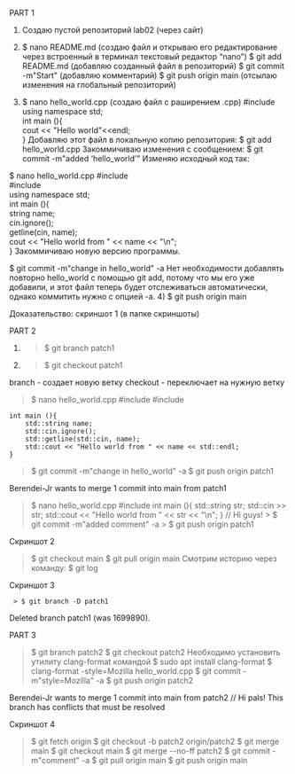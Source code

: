 PART 1
1) Cоздаю пустой репозиторий lab02 (через сайт)
2) $ nano README.md  (создаю файл и открываю его редактирование через встроенный в терминал текстовый редактор “nano”)
$ git add README.md (добавляю созданный файл в репозиторий)
$ git commit -m"Start" (добавляю комментарий)
$ git push origin main (отсылаю изменения на глобальный репозиторий)


3) $ nano hello_world.cpp (создаю файл с раширением .срр)
#include <iostream> 
   using namespace std;   
int main (){        
cout << "Hello world"<<endl;    
}
Добавляю этот файл в локальную копию репозитория: $ git add hello_world.cpp 
Закоммичиваю изменения с сообщением: $ git commit -m"added ‘hello_world’"
Изменяю исходный код так:

$ 	nano hello_world.cpp
   #include <iostream>   
#include <string>   
using namespace std;   
int main (){    
 string name;   
cin.ignore();   
 getline(cin, name);    
 cout << "Hello world from " << name << "\n";   
}
Закоммичиваю новую версию программы. 

$ 	git commit -m"change in hello_world" -a
Нет необходимости добавлять повторно hello_world с помощью git add, потому что мы его уже добавили, и этот файл теперь будет отслеживаться автоматически, однако коммитить нужно с опцией -а.
4) $ git push origin main

Доказательство: скриншот 1 (в папке скриншоты)

PART 2
1) > $ git branch patch1
2) 
   > $ git checkout patch1
   > 
branch - создает новую ветку
checkout - переключает на нужную ветку
> $ nano hello_world.cpp
      #include <iostream>
    #include <string>

    int main (){
        std::string name;
        std::cin.ignore();
        std::getline(std::cin, name);
        std::cout << "Hello world from " << name << std::endl;
    }

> $ git commit -m"change in hello_world" -a
> $ git push origin patch1

Berendei-Jr wants to merge 1 commit into main from patch1
  >    $ nano hello_world.cpp
#include <iostream>
int main (){
    std::string str;
    std::cin >> str;
    std::cout << "Hello world from " << str << "\n";
}
// Hi guys!
     > $ git commit -m"added comment" -a
     > $ git push origin patch1
 
Скриншот 2

> $ git checkout main
> $ git pull origin main
Смотрим историю через команду: 
> $ git log

Скриншот 3

     > $ git branch -D patch1
Deleted branch patch1 (was 1699890).

PART 3
> $ git branch patch2
> $ git checkout patch2
      Необходимо установить утилиту clang-format командой $ sudo apt install clang-format
> $ clang-format -style=Mozilla hello_world.cpp
> $ git commit -m"style=Mozilla" -a
> $ git 	push origin patch2

Berendei-Jr wants to merge 1 commit into main from patch2
// Hi pals!
This branch has conflicts that must be resolved

Скриншот 4

> $ git fetch origin
> $ git checkout -b patch2 origin/patch2
> $ git merge main
> $ git checkout main
> $ git merge --no-ff patch2
> $ git commit -m"comment" -a
> $ git pull origin main
> $ git push origin main
